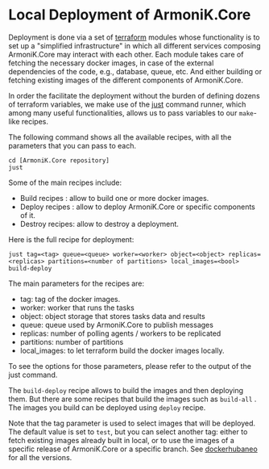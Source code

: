 
# Local Deployment of ArmoniK.Core

Deployment is done via a set of [terraform](https://github.com/aneoconsulting/ArmoniK.Core/tree/main/terraform) modules whose functionality is to set up a "simplified infrastructure" in which all different services composing ArmoniK.Core may interact with each other. Each module takes care of fetching the necessary docker images, in case of the external dependencies of the code, e.g., database, queue, etc. And either building or fetching existing images of the different components of ArmoniK.Core.

In order the facilitate the deployment without the burden of defining dozens of terraform variables, we make use of the [just](https://github.com/casey/just) command runner, which among many useful functionalities, allows us to pass variables to our `make`-like recipes.

The following command shows all the available recipes, with all the parameters that you can pass to each.

```shell
cd [ArmoniK.Core repository]
just
```

Some of the main recipes include:

- Build recipes : allow to build one or more docker images.
- Deploy recipes : allow to deploy ArmoniK.Core or specific components of it.
- Destroy recipes: allow to destroy a deployment.

Here is the full recipe for deployment:

```
just tag=<tag> queue=<queue> worker=<worker> object=<object> replicas=<replicas> partitions=<number of partitions> local_images=<bool> build-deploy
```

The main parameters for the recipes are:

- tag: tag of the docker images.
- worker: worker that runs the tasks
- object: object storage that stores tasks data and results
- queue: queue used by ArmoniK.Core to publish messages
- replicas: number of polling agents / workers to be replicated
- partitions: number of partitions
- local_images: to let terraform build the docker images locally.

 To see the options for those parameters, please refer to the output of the just command.

 The `build-deploy` recipe allows to build the images and then deploying them.
 But there are some recipes that build the images such as `build-all` . The images you build can be deployed using `deploy` recipe.

 Note that the tag parameter is used to select images that will be deployed. The default value is set to `test`, but you can select another tag: either to fetch existing images already built in local, or to use the images of a specific release of ArmoniK.Core or a specific branch. See [dockerhubaneo](https://hub.docker.com/u/dockerhubaneo) for all the versions.
